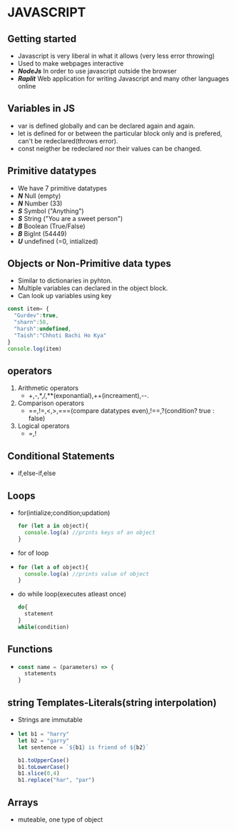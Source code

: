 # JAVASCRIPT  

## Getting started  

- Javascript is very liberal in what it allows (very less error throwing)
- Used to make webpages interactive  
- ***NodeJs***  In order to use javascript outside the browser
- ***Raplit*** Web application for writing Javascript and many other languages online


## Variables in JS
- var is defined globally and can be declared again and again.
- let is defined for or between the particular block only and is prefered, can't be redeclared(throws error).  
- const neigther be redeclared nor their values can be changed.  

## Primitive datatypes
- We have 7 primitive datatypes
- ***N*** Null (empty)
- ***N*** Number (33)
- ***S*** Symbol ("Anything")
- ***S*** String ("You are a sweet person")
- ***B*** Boolean (True/False)
- ***B*** BigInt (54449)
- ***U*** undefined (=0, intialized)

## Objects or Non-Primitive data types  
- Similar to dictionaries in pyhton.
- Multiple variables can declared in the object block.
- Can look up variables using key

```javascript
const item= {
  "Gurdev":true,
  "sharn":58,
  "harsh":undefined,
  "Taish":"Chhoti Bachi Ho Kya"
}
console.log(item)
``` 
## operators
1. Arithmetic operators
   - +,-,*,/,**(exponantial),++(increament),--.
2. Comparison operators
   - ==,!=,<,>,===(compare datatypes even),!==,?(condition? true : false)
3. Logical operators
   - =,!

## Conditional Statements
- if,else-if,else

## Loops
- for(intialize;condition;updation)
  ```javascript
  for (let a in object){
    console.log(a) //prints keys of an object
  }
  ```
- for of loop
- ```javascript
  for (let a of object){
    console.log(a) //prints value of object
  }
  ```
- do while loop(executes atleast once)
  ```javascript
  do{
    statement
  }  
  while(condition)

## Functions
- ```javascript
  const name = (parameters) => {
    statements 
  }

## string Templates-Literals(string interpolation)
- Strings are immutable
- ```javascript
  let b1 = "harry"
  let b2 = "garry"
  let sentence = `${b1} is friend of ${b2}`

  b1.toUpperCase()
  b1.toLowerCase()
  b1.slice(0,4)
  b1.replace("har", "par")
  ```

##  Arrays
- muteable, one type of object
  
